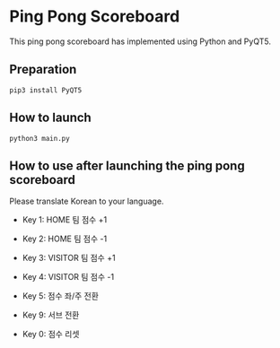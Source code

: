 # Ping Pong Scoreboard
This ping pong scoreboard has implemented using Python and PyQT5.

## Preparation
```
pip3 install PyQT5
```

## How to launch
```
python3 main.py
```

## How to use after launching the ping pong scoreboard
Please translate Korean to your language.

- Key 1: HOME 팀 점수 +1
- Key 2: HOME 팀 점수 -1

- Key 3: VISITOR 팀 점수 +1
- Key 4: VISITOR 팀 점수 -1

- Key 5: 점수 좌/주 전환

- Key 9: 서브 전환

- Key 0: 점수 리셋
